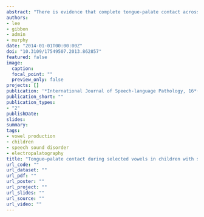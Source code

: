 ```yaml
---
abstract: "There is evidence that complete tongue-palate contact across the palate during production of vowels can be observed in some children with speech disorders associated with cleft palate in the English-speaking and Japanese-speaking populations. Although it has been shown that this is not a feature of typical vowel articulation in English-speaking adults, tongue-palate contact during vowel production in typical children and English-speaking children with speech sound disorders (SSD) have not been reported in detail. Therefore, this study sought to determine whether complete tongue-palate contact occurs during production of five selected vowels in 10 children with SSD and eight typically-developing children. The results showed that none of the typical children had complete contact across the palate during any of the vowels. However, of the 119 vowels produced by the children with SSD, 24% showed complete contact across the palate during at least a portion of the vowel segment. The results from the typically-developing children suggest that complete tongue-palate contact is an atypical articulatory feature. However, the evidence suggests that this pattern occurs relatively frequently in children with SSD. Further research is needed to determine the prevalence, cause, and perceptual consequence of complete tongue-palate contact."
authors:
- lee
- gibbon
- admin
- murphy
date: "2014-01-01T00:00:00Z"
doi: "10.3109/17549507.2013.862857"
featured: false
image:
  caption: 
  focal_point: ""
  preview_only: false
projects: []
publication: '*International Journal of Speech-language Pathology, 16*(6)'
publication_short: ""
publication_types:
- "2"
publishDate:
slides: 
summary:
tags:
- vowel production
- children
- speech sound disorder
- electropalatography
title: "Tongue–palate contact during selected vowels in children with speech sound disorders"
url_code: ""
url_dataset: ""
url_pdf: ""
url_poster: ""
url_project: ""
url_slides: ""
url_source: ""
url_video: ""
---
```

